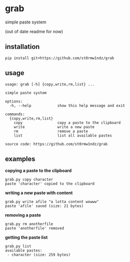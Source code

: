 # grab

simple paste system

(out of date readme for now)

## installation

```
pip install git+https://github.com/st0rmw1ndz/grab
```

## usage

```
usage: grab [-h] {copy,write,rm,list} ...

simple paste system

options:
  -h, --help            show this help message and exit

commands:
  {copy,write,rm,list}
    copy                copy a paste to the clipboard
    write               write a new paste
    rm                  remove a paste
    list                list all available pastes

source code: https://github.com/st0rmw1ndz/grab
```

## examples

**copying a paste to the clipboard**

```
grab.py copy character
paste 'character' copied to the clipboard
```

**writing a new paste with content**

```
grab.py write afile "a lotta content wowww"
paste 'afile' saved (size: 21 bytes)
```

**removing a paste**

```
grab.py rm anotherfile
paste 'anotherfile' removed
```

**getting the paste list**

```
grab.py list
available pastes:
 - character (size: 259 bytes)
```